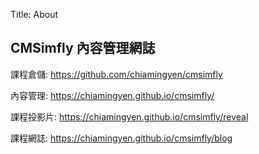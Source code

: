 Title: About

## CMSimfly 內容管理網誌

課程倉儲: <a href="https://github.com/40923125/cd2022">https://github.com/chiamingyen/cmsimfly</a>

內容管理: <a href="https://40923125.github.io/cd2022/">https://chiamingyen.github.io/cmsimfly/</a>

課程投影片: <a href="https://40923125.github.io/cd2022/reveal">https://chiamingyen.github.io/cmsimfly/reveal</a>

課程網誌: <a href="https://40923125.github.io/cd2022/blog">https://chiamingyen.github.io/cmsimfly/blog</a>








